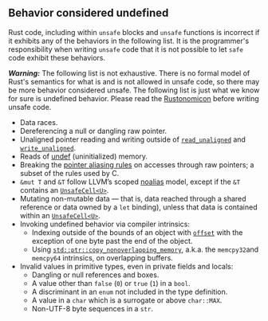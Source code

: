 ## Behavior considered undefined

Rust code, including within `unsafe` blocks and `unsafe` functions is incorrect
if it exhibits any of the behaviors in the following list. It is the
programmer's responsibility when writing `unsafe` code that it is not possible
to let `safe` code exhibit these behaviors.

<div class="warning">

***Warning:*** The following list is not exhaustive. There is no formal model of
Rust's semantics for what is and is not allowed in unsafe code, so there may be
more behavior considered unsafe. The following list is just what we know for
sure is undefined behavior. Please read the [Rustonomicon] before writing unsafe
code.

</div>

* Data races.
* Dereferencing a null or dangling raw pointer.
* Unaligned pointer reading and writing outside of [`read_unaligned`]
  and [`write_unaligned`].
* Reads of [undef] \(uninitialized) memory.
* Breaking the [pointer aliasing rules] on accesses through raw pointers;
  a subset of the rules used by C.
* `&mut T` and `&T` follow LLVM’s scoped [noalias] model, except if the `&T`
  contains an [`UnsafeCell<U>`].
* Mutating non-mutable data &mdash; that is, data reached through a shared
  reference or data owned by a `let` binding), unless that data is contained
  within an [`UnsafeCell<U>`].
* Invoking undefined behavior via compiler intrinsics:
  * Indexing outside of the bounds of an object with [`offset`] with
    the exception of one byte past the end of the object.
  * Using [`std::ptr::copy_nonoverlapping_memory`], a.k.a. the `memcpy32`and
    `memcpy64` intrinsics, on overlapping buffers.
* Invalid values in primitive types, even in private fields and locals:
  * Dangling or null references and boxes.
  * A value other than `false` (`0`) or `true` (`1`) in a `bool`.
  * A discriminant in an `enum` not included in the type definition.
  * A value in a `char` which is a surrogate or above `char::MAX`.
  * Non-UTF-8 byte sequences in a `str`.

[noalias]: http://llvm.org/docs/LangRef.html#noalias
[pointer aliasing rules]: http://llvm.org/docs/LangRef.html#pointer-aliasing-rules
[undef]: http://llvm.org/docs/LangRef.html#undefined-values
[`offset`]: https://doc.rust-lang.org/std/primitive.pointer.html#method.offset
[`std::ptr::copy_nonoverlapping_memory`]: https://doc.rust-lang.org/std/ptr/fn.copy_nonoverlapping.html
[`UnsafeCell<U>`]: https://doc.rust-lang.org/std/cell/struct.UnsafeCell.html
[`read_unaligned`]: https://doc.rust-lang.org/std/ptr/fn.read_unaligned.html
[`write_unaligned`]: https://doc.rust-lang.org/std/ptr/fn.write_unaligned.html
[Rustonomicon]: ../nomicon/index.html
